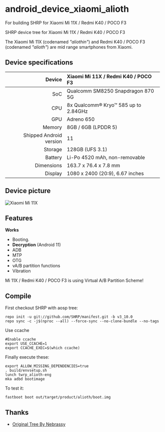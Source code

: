 # android_device_xiaomi_alioth
For building SHRP for Xiaomi Mi 11X / Redmi K40 / POCO F3

SHRP device tree for Xiaomi Mi 11X / Redmi K40 / POCO F3

The Xiaomi Mi 11X (codenamed _"aliothin"_) and Redmi K40 / POCO F3 (codenamed _"alioth"_) are mid range smartphones from Xiaomi.

## Device specifications

| Device       | Xiaomi Mi 11X / Redmi K40 / POCO F3         |
| -----------: | :------------------------------------------ |
| SoC          | Qualcomm SM8250 Snapdragon 870 5G           |
| CPU          | 8x Qualcomm® Kryo™ 585 up to 2.84GHz        |
| GPU          | Adreno 650                                  |
| Memory       | 8GB / 6GB  (LPDDR 5)                        |
| Shipped Android version | 11                               |
| Storage      | 128GB  (UFS 3.1)                            |
| Battery      | Li-Po 4520 mAh, non-removable               |
| Dimensions   | 163.7 x 76.4 x 7.8 mm                       |
| Display      | 1080 x 2400 (20:9), 6.67 inches             |

## Device picture

![Xiaomi Mi 11X](https://i01.appmifile.com/webfile/globalimg/7/7BFCB70B-C506-E089-8591-9F2A15CA61FE.png)

## Features

**Works**

- Booting.
- **Decryption** (Android 11)
- ADB
- MTP
- OTG
- vA/B partition functions
- Vibration

Mi 11X / Redmi K40 / POCO F3 is using Virtual A/B Partition Scheme!

## Compile

First checkout SHRP with aosp tree:

```
repo init -u git://github.com/SHRP/manifest.git -b v3_10.0
repo sync -c -j$(nproc --all) --force-sync --no-clone-bundle --no-tags
```

Use ccache
```
#Enable ccache
export USE_CCACHE=1
export CCACHE_EXEC=$(which ccache)
```

Finally execute these:

```
export ALLOW_MISSING_DEPENDENCIES=true
. build/envsetup.sh
lunch twrp_alioth-eng
mka adbd bootimage
```

To test it:

```
fastboot boot out/target/product/alioth/boot.img
```

## Thanks
- [Original Tree By Nebrassy](https://github.com/TeamWin/android_device_xiaomi_alioth)
